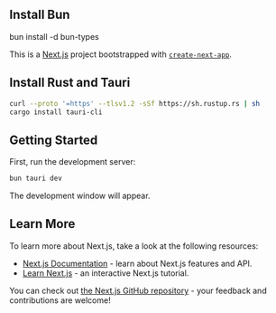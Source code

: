 ## Install Bun
bun install -d bun-types

This is a [Next.js](https://nextjs.org/) project bootstrapped with [`create-next-app`](https://github.com/vercel/next.js/tree/canary/packages/create-next-app).

## Install Rust and Tauri

```bash
curl --proto '=https' --tlsv1.2 -sSf https://sh.rustup.rs | sh
cargo install tauri-cli
```

## Getting Started

First, run the development server:

```bash
bun tauri dev
```

The development window will appear.

## Learn More

To learn more about Next.js, take a look at the following resources:

- [Next.js Documentation](https://nextjs.org/docs) - learn about Next.js features and API.
- [Learn Next.js](https://nextjs.org/learn) - an interactive Next.js tutorial.

You can check out [the Next.js GitHub repository](https://github.com/vercel/next.js/) - your feedback and contributions are welcome!
